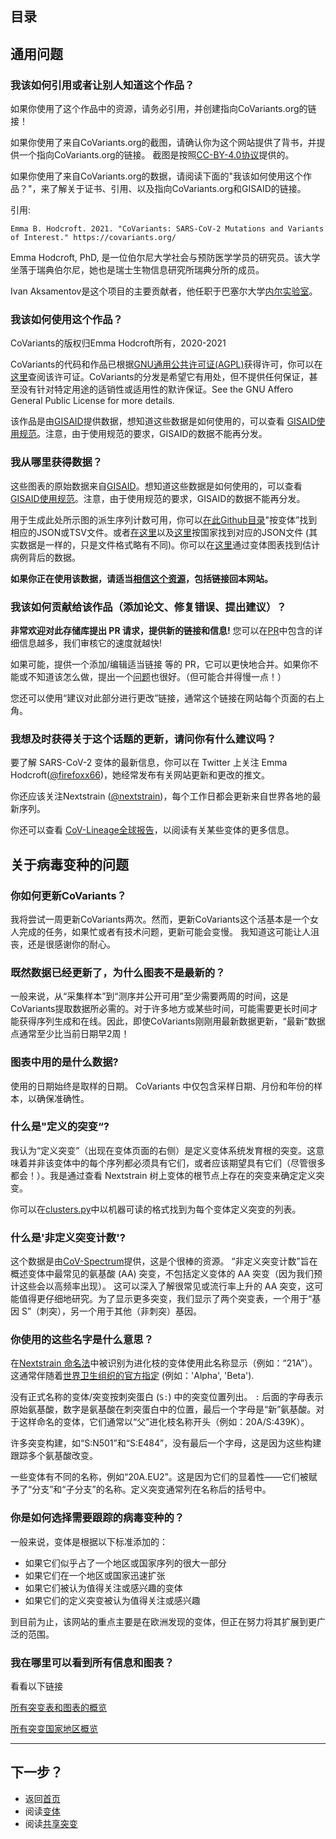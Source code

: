 ## 目录

## 通用问题

### 我该如何引用或者让别人知道这个作品？

如果你使用了这个作品中的资源，请务必引用，并创建指向CoVariants.org的链接！ 

如果你使用了来自CoVariants.org的截图，请确认你为这个网站提供了背书，并提供一个指向CoVariants.org的链接。
截图是按照[CC-BY-4.0协议](https://creativecommons.org/licenses/by/4.0/)提供的。

如果你使用了来自CoVariants.org的数据，请阅读下面的"我该如何使用这个作品？"，来了解关于证书、引用、以及指向CoVariants.org和GISAID的链接。

引用:

```
Emma B. Hodcroft. 2021. "CoVariants: SARS-CoV-2 Mutations and Variants of Interest." https://covariants.org/
```

Emma Hodcroft, PhD, 是一位伯尔尼大学社会与预防医学学员的研究员。该大学坐落于瑞典伯尔尼，她也是瑞士生物信息研究所瑞典分所的成员。

Ivan Aksamentov是这个项目的主要贡献者，他任职于巴塞尔大学[内尔实验室](https://neherlab.org/)。

<!-- TODO:

- add citation
- add linking info
- add social media sharing info and links -->

### 我该如何使用这个作品？

CoVariants的版权归Emma Hodcroft所有，2020-2021

CoVariants的代码和作品已根据[GNU通用公共许可证(AGPL)](https://www.gnu.org/licenses/agpl-3.0.en.html)获得许可，你可以在[这里](https://github.com/hodcroftlab/covariants/blob/master/LICENSE.md)查阅该许可证。CoVariants的分发是希望它有用处，但不提供任何保证，甚至没有针对特定用途的适销性或适用性的默许保证。See the GNU Affero General Public License for more details.

该作品是由[GISAID](https://www.gisaid.org/)提供数据，想知道这些数据是如何使用的，可以查看 [GISAID使用规范](https://www.gisaid.org/registration/terms-of-use/)。注意，由于使用规范的要求，GISAID的数据不能再分发。

### 我从哪里获得数据？

这些图表的原始数据来自[GISAID](https://www.gisaid.org/)。想知道这些数据是如何使用的，可以查看 [GISAID使用规范](https://www.gisaid.org/registration/terms-of-use/)。注意，由于使用规范的要求，GISAID的数据不能再分发。

用于生成此处所示图的派生序列计数可用，你可以[在此Github目录](https://github.com/hodcroftlab/covariants/tree/master/cluster_tables)"按变体”找到相应的JSON或TSV文件。或者[在这里](https://github.com/hodcroftlab/covariants/blob/master/cluster_tables/EUClusters_data.json)以及[这里](https://github.com/hodcroftlab/covariants/blob/master/web/data/perCountryData.json)按国家找到对应的JSON文件 (其实数据是一样的，只是文件格式略有不同)。你可以在[这里](https://github.com/hodcroftlab/covariants/blob/master/web/data/perCountryDataCaseCounts.json)通过变体图表找到估计病例背后的数据。

**如果你正在使用该数据，请适当[相信这个资源](#how-should-i-cite-or-acknowledge-this-work)，包括链接回本网站。**

### 我该如何贡献给该作品（添加论文、修复错误、提出建议）？

**非常欢迎对此存储库提出 PR 请求，提供新的链接和信息!** 您可以在[PR](https://github.com/hodcroftlab/covariants/pulls)中包含的详细信息越多，我们审核它的速度就越快!

如果可能，提供一个添加/编辑适当链接 等的 PR，它可以更快地合并。如果你不能或不知道该怎么做，提出一个[问题](https://github.com/hodcroftlab/covariants/issues)也很好。（但可能合并得慢一点！）

您还可以使用“建议对此部分进行更改”链接，通常这个链接在网站每个页面的右上角。

<!-- TODO:

- TODO: Add link to discussion and twitter.

- TODO: Add link to issues and pull requests.

- TODO: Add content contributors guide. Where, how, what. How to add new content and data.

- TODO: Add software developers guide. -->


### 我想及时获得关于这个话题的更新，请问你有什么建议吗？

要了解 SARS-CoV-2 变体的最新信息，你可以在 Twitter 上关注 Emma Hodcroft([@firefoxx66](https://twitter.com/firefoxx66))，她经常发布有关网站更新和更改的推文。

你还应该关注Nextstrain ([@nextstrain](https://twitter.com/nextstrain))，每个工作日都会更新来自世界各地的最新序列。

你还可以查看 [CoV-Lineage全球报告](https://cov-lineages.org/global_report.html)，以阅读有关某些变体的更多信息。

## 关于病毒变种的问题

### 你如何更新CoVariants？

我将尝试一周更新CoVariants两次。然而，更新CoVariants这个活基本是一个女人完成的任务，如果忙或者有技术问题，更新可能会变慢。 我知道这可能让人沮丧，还是很感谢你的耐心。

### 既然数据已经更新了，为什么图表不是最新的？

一般来说，从“采集样本”到“测序并公开可用”至少需要两周的时间，这是CoVariants提取数据所必需的。对于许多地方或某些时间，可能需要更长时间才能获得序列生成和在线。因此，即使CoVariants刚刚用最新数据更新，“最新”数据点通常至少比当前日期早2周！

### 图表中用的是什么数据?

使用的日期始终是取样的日期。 CoVariants 中仅包含采样日期、月份和年份的样本，以确保准确性。

### 什么是"定义的突变“?

我认为“定义突变”（出现在变体页面的右侧）是定义变体系统发育根的突变。这意味着并非该变体中的每个序列都必须具有它们，或者应该期望具有它们（尽管很多都会！）。我是通过查看 Nextstrain 树上变体的根节点上存在的突变来确定定义突变。

你可以在[clusters.py](https://github.com/hodcroftlab/covariants/blob/master/scripts/clusters.py)中以机器可读的格式找到为每个变体定义突变的列表。

### 什么是'非定义突变计数'?

这个数据是由[CoV-Spectrum](https://cov-spectrum.org/)提供，这是个很棒的资源。 
“非定义突变计数”旨在概述变体中最常见的氨基酸 (AA) 突变，不包括定义变体的 AA 突变（因为我们预计这些会以高频率出现）。 这可以深入了解很常见或流行率上升的 AA 突变，这可能值得更仔细地研究。为了显示更多突变，我们显示了两个突变表，一个用于“基因 S”（刺突），另一个用于其他（非刺突）基因。

### 你使用的这些名字是什么意思？

在[Nextstrain 命名法](https://nextstrain.org/blog/2021-01-06-updated-SARS-CoV-2-clade-naming)中被识别为进化枝的变体使用此名称显示（例如：“21A”）。这通常伴随着[世界卫生组织的官方指定](https://www.who.int/en/activities/tracking-SARS-CoV-2-variants/) (例如：'Alpha', 'Beta').

没有正式名称的变体/突变按刺突蛋白 (`S:`) 中的突变位置列出。 `:` 后面的字母表示原始氨基酸，数字是氨基酸在刺突蛋白中的位置，最后一个字母是“新”氨基酸。对于这样命名的变体，它们通常以“父”进化枝名称开头（例如：20A/S:439K）。

许多突变构建，如“S:N501”和“S:E484”，没有最后一个字母，这是因为这些构建跟踪多个氨基酸改变。

一些变体有不同的名称，例如“20A.EU2”。这是因为它们的显着性——它们被赋予了“分支”和“子分支”的名称。定义突变通常列在名称后的括号中。

### 你是如何选择需要跟踪的病毒变种的？

一般来说，变体是根据以下标准添加的：
- 如果它们似乎占了一个地区或国家序列的很大一部分
- 如果它们在一个地区或国家迅速扩张
- 如果它们被认为值得关注或感兴趣的变体
- 如果它们的定义突变被认为值得关注或感兴趣

到目前为止，该网站的重点主要是在欧洲发现的变体，但正在努力将其扩展到更广泛的范围。

### 我在哪里可以看到所有信息和图表？

看看以下链接

[所有突变表和图表的概览](/per-variant)

[所有突变国家地区概览](/per-country)

---

## 下一步？

- 返回[首页](/)
- 阅读[变体](/variants)
- 阅读[共享突变](/shared-mutations)
